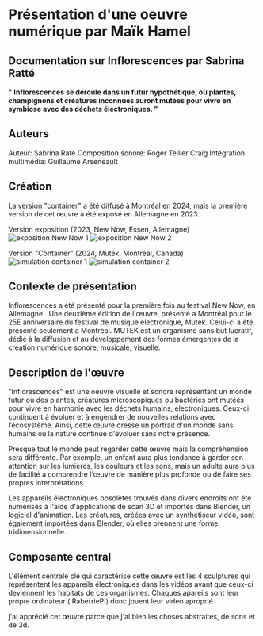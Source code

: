 




# Présentation d'une oeuvre numérique par Maïk Hamel



## Documentation sur Inflorescences par Sabrina Ratté




**" Inflorescences se déroule dans un futur hypothétique, où plantes, champignons et créatures inconnues auront mutées pour vivre en symbiose avec des déchets électroniques. "** 



## Auteurs

Auteur: Sabrina Raté
Composition sonore: Roger Tellier Craig
Intégration multimédia: Guillaume Arseneault




## Création

La version "container" a été diffusé à Montréal en 2024, mais la première version de cet œuvre à été exposé en Allemagne en 2023. 

Version exposition (2023, New Now, Essen, Allemagne)
![exposition New Now 1](https://_inflorescence.gitlab.io/mutek2024/annexes/venues/media/Zollverein_3.jpeg)
![exposition New Now 2](https://_inflorescence.gitlab.io/mutek2024/annexes/venues/media/Zollverein_2.jpeg)

Version "Container" (2024, Mutek, Montréal, Canada)
![simulation container 1](https://_inflorescence.gitlab.io/mutek2024/simulation/Sabrina_Ratt%C3%A9_simulation_20240627_1.jpg)
![simulation container 2](https://_inflorescence.gitlab.io/mutek2024/simulation/Sabrina_Ratt%C3%A9_simulation_20240627_3.jpg)




## Contexte de présentation


Inflorescences a été présenté pour la première fois au festival New Now, en Allemagne . Une deuxième édition de l'œuvre, présenté a Montréal pour le 25E anniversaire du festival de musique électronique, Mutek. Celui-ci a été présenté seulement a Montréal. MUTEK est un organisme sans but lucratif, dédié à la diffusion et au développement des formes émergentes de la création numérique sonore, musicale, visuelle. 

## Description de l'œuvre

"Inflorescences" est une oeuvre visuelle et sonore représentant un monde futur où des plantes, créatures microscopiques ou bactéries ont mutées pour vivre en harmonie avec les déchets humains, électroniques. Ceux-ci continuent à évoluer et à engendrer de nouvelles relations avec l’écosystème. Ainsi, cette œuvre dresse un portrait d'un monde sans humains où la nature continue d'évoluer sans notre présence.

Presque tout le monde peut regarder cette œuvre mais la compréhension sera différente. Par exemple, un enfant aura plus tendance à garder son attention sur les lumières, les couleurs et les sons, mais un adulte aura plus de facilité a comprendre l'œuvre de manière plus profonde ou de faire ses propres interprétations.




Les appareils électroniques obsolètes trouvés dans divers endroits ont été numérisés à l'aide d'applications de scan 3D et importés dans Blender, un logiciel d'animation. Les créatures, créées avec un synthétiseur vidéo, sont également importées dans Blender, où elles prennent une forme tridimensionnelle. 





## Composante central

L'élément centrale clé qui caractérise cette œuvre est les 4 sculptures qui représentent les appareils électroniques dans les vidéos avant que ceux-ci deviennent les habitats de ces organismes. Chaques apareils sont leur propre ordinateur ( RaberriePI) donc jouent leur video aproprié


j'ai apprécié cet œuvre parce que j'ai bien les choses abstraites, de sons et de 3d. 



